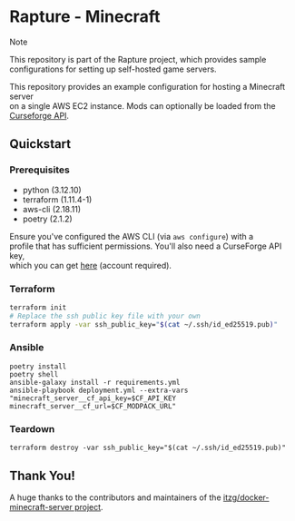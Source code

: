 # Rapture - Minecraft

> [!NOTE]
> This repository is part of the Rapture project, which provides sample
> configurations for setting up self-hosted game servers.

This repository provides an example configuration for hosting a Minecraft server  
on a single AWS EC2 instance. Mods can optionally be loaded from the  
[Curseforge API](https://console.curseforge.com).

## Quickstart

### Prerequisites

- python (3.12.10)
- terraform (1.11.4-1)
- aws-cli (2.18.11)
- poetry (2.1.2)

Ensure you've configured the AWS CLI (via `aws configure`) with a  
profile that has sufficient permissions. You'll also need a CurseForge API key,  
which you can get [here](https://console.curseforge.com) (account required).

### Terraform

```sh
terraform init
# Replace the ssh public key file with your own
terraform apply -var ssh_public_key="$(cat ~/.ssh/id_ed25519.pub)"
```

### Ansible

```
poetry install
poetry shell
ansible-galaxy install -r requirements.yml
ansible-playbook deployment.yml --extra-vars "minecraft_server__cf_api_key=$CF_API_KEY minecraft_server__cf_url=$CF_MODPACK_URL"
```

### Teardown

```
terraform destroy -var ssh_public_key="$(cat ~/.ssh/id_ed25519.pub)"
```

## Thank You!

A huge thanks to the contributors and maintainers of the
[itzg/docker-minecraft-server project](https://github.com/itzg/docker-minecraft-server).
